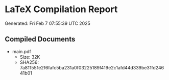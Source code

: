 # LaTeX Compilation Report
Generated: Fri Feb  7 07:55:39 UTC 2025
## Compiled Documents
- main.pdf
  - Size: 32K
  - SHA256: 7a811551e2f6fafc5ba231a0f03225189f419e2c1afd44d339be31fd24641b01
